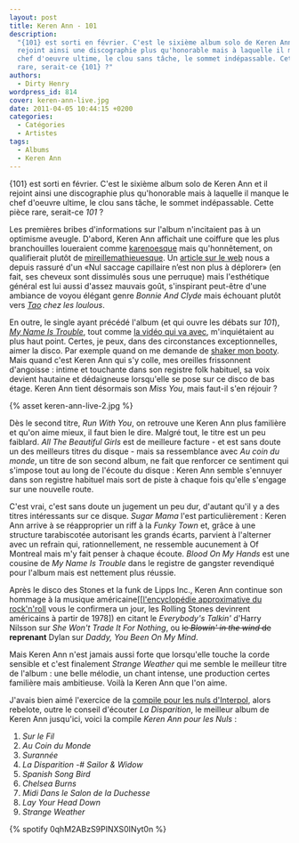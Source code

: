 ```yaml
---
layout: post
title: Keren Ann - 101
description:
  "{101} est sorti en février. C'est le sixième album solo de Keren Ann et il
  rejoint ainsi une discographie plus qu'honorable mais à laquelle il manque le
  chef d'oeuvre ultime, le clou sans tâche, le sommet indépassable. Cette pièce
  rare, serait-ce {101} ?"
authors:
  - Dirty Henry
wordpress_id: 814
cover: keren-ann-live.jpg
date: 2011-04-05 10:44:15 +0200
categories:
  - Catégories
  - Artistes
tags:
  - Albums
  - Keren Ann
---
```


{101} est sorti en février. C'est le sixième album solo de Keren Ann et il
rejoint ainsi une discographie plus qu'honorable mais à laquelle il manque le
chef d'oeuvre ultime, le clou sans tâche, le sommet indépassable. Cette pièce
rare, serait-ce _101_ ?

Les premières bribes d'informations sur l'album n'incitaient pas à un optimisme
aveugle. D'abord, Keren Ann affichait une coiffure que les plus branchouilles
loueraient comme [karenoesque](http://www.google.fr/images?q=karen+o) mais
qu'honnêtement, on qualifierait plutôt de
[mireillemathieuesque](http://www.google.fr/images?q=mireille+mathieu). Un
[article sur le web](http://next.liberation.fr/culture/01012323991-keren-ann-sacre-numero)
nous a depuis rassuré d'un «Nul saccage capillaire n’est non plus à déplorer»
(en fait, ses cheveux sont dissimulés sous une perruque) mais l'esthétique
général est lui aussi d'assez mauvais goût, s'inspirant peut-être d'une ambiance
de voyou élégant genre _Bonnie And Clyde_ mais échouant plutôt vers
_[Tao](http://www.google.fr/images?q=tao+cit%C3%A9s+d%27or) chez les loulous_.

En outre, le single ayant précédé l'album (et qui ouvre les débats sur _101_),
[_My Name Is Trouble_](795), tout comme [la vidéo qui va avec](795),
m'inquiétaient au plus haut point. Certes, je peux, dans des circonstances
exceptionnelles, aimer la disco. Par exemple quand on me demande de
[shaker mon booty](http://www.youtube.com/watch?v=Kb2_eo9lBCY). Mais quand c'est
Keren Ann qui s'y colle, mes oreilles frissonnent d'angoisse : intime et
touchante dans son registre folk habituel, sa voix devient hautaine et
dédaigneuse lorsqu'elle se pose sur ce disco de bas étage. Keren Ann tient
désormais son _Miss You_, mais faut-il s'en réjouir ?

{% asset keren-ann-live-2.jpg %}

Dès le second titre, _Run With You_, on retrouve une Keren Ann plus familière et
qu'on aime mieux, il faut bien le dire. Malgré tout, le titre est un peu
faiblard. _All The Beautiful Girls_ est de meilleure facture - et est sans doute
un des meilleurs titres du disque - mais sa ressemblance avec _Au coin du
monde_, un titre de son second album, ne fait que renforcer ce sentiment qui
s'impose tout au long de l'écoute du disque : Keren Ann semble s'ennuyer dans
son registre habituel mais sort de piste à chaque fois qu'elle s'engage sur une
nouvelle route.

C'est vrai, c'est sans doute un jugement un peu dur, d'autant qu'il y a des
titres intéressants sur ce disque. _Sugar Mama_ l'est particulièrement : Keren
Ann arrive à se réapproprier un riff à la _Funky Town_ et, grâce à une structure
tarabiscotée autorisant les grands écarts, parvient à l'alterner avec un refrain
qui, rationnellement, ne ressemble aucunement à Of Montreal mais m'y fait penser
à chaque écoute. _Blood On My Hands_ est une cousine de _My Name Is Trouble_
dans le registre de gangster revendiqué pour l'album mais est nettement plus
réussie.

<img476>

Après le disco des Stones et la funk de Lipps Inc., Keren Ann continue son
hommage à la musique
américaine[[[l'encyclopédie approximative du rock'n'roll](rub26) vous le
confirmera un jour, les Rolling Stones devinrent américains à partir de 1978])
en citant le _Everybody's Talkin'_ d'Harry Nilsson sur _She Won't Trade It For
Nothing_, ou <strike>le _Blowin' in the wind_ de</strike> **reprenant** Dylan
sur _Daddy, You Been On My Mind_.

Mais Keren Ann n'est jamais aussi forte que lorsqu'elle touche la corde sensible
et c'est finalement _Strange Weather_ qui me semble le meilleur titre de l'album
: une belle mélodie, un chant intense, une production certes familière mais
ambitieuse. Voilà la Keren Ann que l'on aime.

J'avais bien aimé l'exercice de la [compile pour les nuls d'Interpol](802),
alors rebelote, outre le conseil d'écouter _La Disparition_, le meilleur album
de Keren Ann jusqu'ici, voici la compile _Keren Ann pour les Nuls_ :

1. _Sur le Fil_
1. _Au Coin du Monde_
1. _Surannée_
1. _La Disparition_ -# _Sailor & Widow_
1. _Spanish Song Bird_
1. _Chelsea Burns_
1. _Midi Dans le Salon de la Duchesse_
1. _Lay Your Head Down_
1. _Strange Weather_

{% spotify 0qhM2ABzS9PINXS0INyt0n %}
